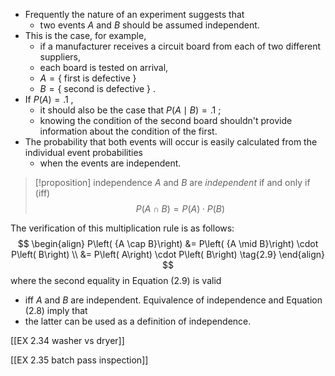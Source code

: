 - Frequently the nature of an experiment suggests that 
	- two events $A$ and $B$ should be assumed independent. 
- This is the case, for example, 
	- if a manufacturer receives a circuit board from each of two different suppliers, 
	- each board is tested on arrival, 
	- $A = \{$ first is defective $\}$ 
	- $B = \{$ second is defective $\}$ . 
- If $P\left( A\right) = {.1}$ , 
	- it should also be the case that $P\left( {A \mid B}\right) = {.1}$ ; 
	- knowing the condition of the second board shouldn't provide information about the condition of the first. 
- The probability that both events will occur is easily calculated from the individual event probabilities 
	- when the events are independent.


> [!proposition] independence
> $A$ and $B$ are *independent* if and only if (iff)
> $$
> P\left( {A \cap B}\right) = P\left( A\right) \cdot P\left( B\right) \tag{2.8}
> $$

The verification of this multiplication rule is as follows:
$$
\begin{align}
P\left( {A \cap B}\right) 
&= P\left( {A \mid B}\right) \cdot P\left( B\right) \\
&= P\left( A\right) \cdot P\left( B\right) \tag{2.9}
\end{align}
$$
where the second equality in Equation (2.9) is valid 
- iff $A$ and $B$ are independent. 
Equivalence of independence and Equation (2.8) imply that 
- the latter can be used as a definition of independence.

[[EX 2.34 washer vs dryer]]

[[EX 2.35 batch pass inspection]]
